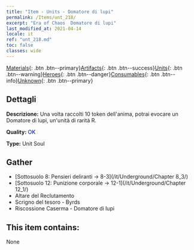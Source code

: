 ```yaml
---
title: "Item - Units - Domatore di lupi"
permalink: /Items/unt_218/
excerpt: "Era of Chaos  Domatore di lupi"
last_modified_at: 2021-04-14
locale: it
ref: "unt_218.md"
toc: false
classes: wide
---
```

 [Materials](/it/Items/){: .btn .btn--primary}[Artifacts](/it/Items/Artifacts/){: .btn .btn--success}[Units](/it/Items/Units/){: .btn .btn--warning}[Heroes](/it/Items/Heroes/){: .btn .btn--danger}[Consumables](/it/Items/Consumables/){: .btn .btn--info}[Unknown](/it/Items/Unknown/){: .btn .btn--primary}

## Dettagli
 **Descrizione:** Una volta raccolti 10 token dell'anima, potrai evocare un Domatore di lupi, un'unità di rarità R.

 **Quality:** <span style="color: #0000CD">OK</span>

 **Type:** Unit Soul

## Gather

*    [Sottosuolo 8: Pensieri deliranti -> 8-3](/it/Underground/Chapter 8_3/) 
*    [Sottosuolo 12: Punizione corporale -> 12-1](/it/Underground/Chapter 12_1/) 
*    Altare del Reclutamento 
*    Scrigno del tesoro - Byrds 
*    Riscossione Caserma - Domatore di lupi 

## This item contains:

  None

